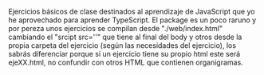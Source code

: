 Ejercicios básicos de clase destinados al aprendizaje de JavaScript que yo he aprovechado para aprender TypeScript. El package es un poco raruno y por pereza unos ejercicios se compilan desde "./web/index.html" cambiando el "srcipt src=''" que tiene al final del body y otros desde la propia carpeta del ejercicio (según las necesidades del ejercicio), los sabrás diferenciar porque si un ejercicio tiene su propio html este será ejeXX.html, no confundir con otros HTML que contienen organigramas.